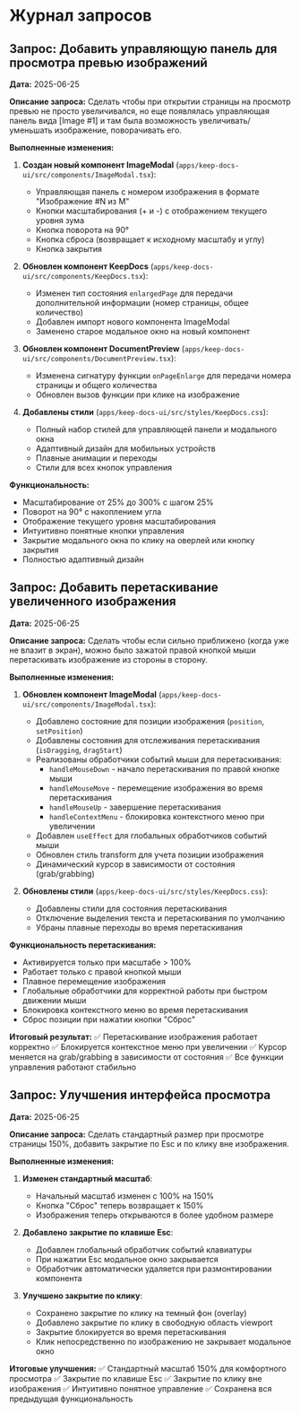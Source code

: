 # Журнал запросов

## Запрос: Добавить управляющую панель для просмотра превью изображений

**Дата:** 2025-06-25

**Описание запроса:** Сделать чтобы при открытии страницы на просмотр превью не просто увеличивался, но еще появлялась управляющая панель вида [Image #1] и там была возможность увеличивать/уменьшать изображение, поворачивать его.

**Выполненные изменения:**

1. **Создан новый компонент ImageModal** (`apps/keep-docs-ui/src/components/ImageModal.tsx`):
   - Управляющая панель с номером изображения в формате "Изображение #N из M"
   - Кнопки масштабирования (+ и -) с отображением текущего уровня зума
   - Кнопка поворота на 90°
   - Кнопка сброса (возвращает к исходному масштабу и углу)
   - Кнопка закрытия

2. **Обновлен компонент KeepDocs** (`apps/keep-docs-ui/src/components/KeepDocs.tsx`):
   - Изменен тип состояния `enlargedPage` для передачи дополнительной информации (номер страницы, общее количество)
   - Добавлен импорт нового компонента ImageModal
   - Заменено старое модальное окно на новый компонент

3. **Обновлен компонент DocumentPreview** (`apps/keep-docs-ui/src/components/DocumentPreview.tsx`):
   - Изменена сигнатуру функции `onPageEnlarge` для передачи номера страницы и общего количества
   - Обновлен вызов функции при клике на изображение

4. **Добавлены стили** (`apps/keep-docs-ui/src/styles/KeepDocs.css`):
   - Полный набор стилей для управляющей панели и модального окна
   - Адаптивный дизайн для мобильных устройств
   - Плавные анимации и переходы
   - Стили для всех кнопок управления

**Функциональность:**
- Масштабирование от 25% до 300% с шагом 25%
- Поворот на 90° с накоплением угла
- Отображение текущего уровня масштабирования
- Интуитивно понятные кнопки управления
- Закрытие модального окна по клику на оверлей или кнопку закрытия
- Полностью адаптивный дизайн

## Запрос: Добавить перетаскивание увеличенного изображения

**Дата:** 2025-06-25

**Описание запроса:** Сделать чтобы если сильно приближено (когда уже не влазит в экран), можно было зажатой правой кнопкой мыши перетаскивать изображение из стороны в сторону.

**Выполненные изменения:**

1. **Обновлен компонент ImageModal** (`apps/keep-docs-ui/src/components/ImageModal.tsx`):
   - Добавлено состояние для позиции изображения (`position`, `setPosition`)
   - Добавлены состояния для отслеживания перетаскивания (`isDragging`, `dragStart`)
   - Реализованы обработчики событий мыши для перетаскивания:
     - `handleMouseDown` - начало перетаскивания по правой кнопке мыши
     - `handleMouseMove` - перемещение изображения во время перетаскивания
     - `handleMouseUp` - завершение перетаскивания
     - `handleContextMenu` - блокировка контекстного меню при увеличении
   - Добавлен `useEffect` для глобальных обработчиков событий мыши
   - Обновлен стиль transform для учета позиции изображения
   - Динамический курсор в зависимости от состояния (grab/grabbing)

2. **Обновлены стили** (`apps/keep-docs-ui/src/styles/KeepDocs.css`):
   - Добавлены стили для состояния перетаскивания
   - Отключение выделения текста и перетаскивания по умолчанию
   - Убраны плавные переходы во время перетаскивания

**Функциональность перетаскивания:**
- Активируется только при масштабе > 100%
- Работает только с правой кнопкой мыши
- Плавное перемещение изображения
- Глобальные обработчики для корректной работы при быстром движении мыши
- Блокировка контекстного меню во время перетаскивания
- Сброс позиции при нажатии кнопки "Сброс"

**Итоговый результат:**
✅ Перетаскивание изображения работает корректно
✅ Блокируется контекстное меню при увеличении
✅ Курсор меняется на grab/grabbing в зависимости от состояния
✅ Все функции управления работают стабильно

## Запрос: Улучшения интерфейса просмотра

**Дата:** 2025-06-25

**Описание запроса:** Сделать стандартный размер при просмотре страницы 150%, добавить закрытие по Esc и по клику вне изображения.

**Выполненные изменения:**

1. **Изменен стандартный масштаб**:
   - Начальный масштаб изменен с 100% на 150%
   - Кнопка "Сброс" теперь возвращает к 150%
   - Изображения теперь открываются в более удобном размере

2. **Добавлено закрытие по клавише Esc**:
   - Добавлен глобальный обработчик событий клавиатуры
   - При нажатии Esc модальное окно закрывается
   - Обработчик автоматически удаляется при размонтировании компонента

3. **Улучшено закрытие по клику**:
   - Сохранено закрытие по клику на темный фон (overlay)
   - Добавлено закрытие по клику в свободную область viewport
   - Закрытие блокируется во время перетаскивания
   - Клик непосредственно по изображению не закрывает модальное окно

**Итоговые улучшения:**
✅ Стандартный масштаб 150% для комфортного просмотра
✅ Закрытие по клавише Esc
✅ Закрытие по клику вне изображения
✅ Интуитивно понятное управление
✅ Сохранена вся предыдущая функциональность